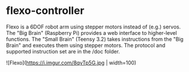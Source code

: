 # flexo-controller
Flexo is a 6DOF robot arm using stepper motors instead of (e.g.) servos. The "Big Brain" (Raspberry Pi) provides a web interface to higher-level functions. The "Small Brain" (Teensy 3.2) takes instructions from the "Big Brain" and executes them using stepper motors. The protocol and supported instruction set are in the /doc folder.

![Flexo](https://i.imgur.com/8qvTp5G.jpg | width=100)
 
